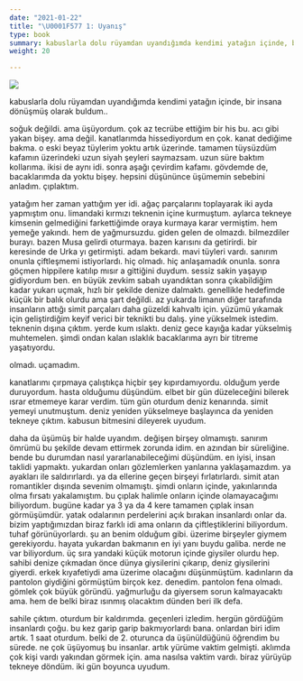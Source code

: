 ```yaml
---
date: "2021-01-22"
title: "\U0001F577 1: Uyanış"
type: book
summary: kabuslarla dolu rüyamdan uyandığımda kendimi yatağın içinde, bir insana dönüşmüş olarak buldum..
weight: 20

---
```

![](/courses/Gregor/uyanis_files/ga_1.jpg)


kabuslarla dolu rüyamdan uyandığımda kendimi yatağın içinde, bir insana dönüşmüş olarak buldum..

soğuk değildi. ama üşüyordum. çok az tecrübe ettiğim bir his bu. acı gibi yakan bişey. ama değil. kanatlarımda hissediyordum en çok. kanat dediğime bakma. o eski beyaz tüylerim yoktu artık üzerinde. tamamen tüysüzdüm kafamın üzerindeki uzun siyah şeyleri saymazsam. uzun süre baktım kollarıma. ikisi de aynı idi. sonra aşağı çevirdim kafamı. gövdemde de, bacaklarımda da yoktu bişey. hepsini düşününce üşümemin sebebini anladım. çıplaktım.

yatağım her zaman yattığım yer idi. ağaç parçalarını toplayarak iki ayda yapmıştım onu. limandaki kırmızı teknenin içine kurmuştum. aylarca tekneye kimsenin gelmediğini farkettiğimde oraya kurmaya karar vermiştim. hem yemeğe yakındı. hem de yağmursuzdu. giden gelen de olmazdı. bilmezdiler burayı. bazen Musa gelirdi oturmaya. bazen karısını da getirirdi. bir keresinde de Urka yı getirmişti. adam bekardı. mavi tüyleri vardı. sanırım onunla çiftleşmemi istiyorlardı. hiç olmadı. hiç anlaşamadık onunla. sonra göçmen hippilere katılıp mısır a gittiğini duydum. sessiz sakin yaşayıp gidiyordum ben. en büyük zevkim sabah uyandıktan sonra çıkabildiğim kadar yukarı uçmak, hızlı bir şekilde denize dalmaktı. genellikle hedefimde küçük bir balık olurdu ama şart değildi. az yukarda limanın diğer tarafında insanların attığı simit parçaları daha güzeldi kahvaltı için. yüzümü yıkamak için geliştirdiğim keyif verici bir teknikti bu dalış. yine yükselmek istedim. teknenin dışına çıktım. yerde kum ıslaktı. deniz gece kayığa kadar yükselmiş muhtemelen. şimdi ondan kalan ıslaklık bacaklarıma ayrı bir titreme yaşatıyordu.

olmadı. uçamadım.

kanatlarımı çırpmaya çalıştıkça hiçbir şey kıpırdamıyordu. olduğum yerde duruyordum. hasta olduğumu düşündüm. elbet bir gün düzeleceğini bilerek ısrar etmemeye karar verdim. tüm gün oturdum deniz kenarında. simit yemeyi unutmuştum. deniz yeniden yükselmeye başlayınca da yeniden tekneye çıktım. kabusun bitmesini dileyerek uyudum.

daha da üşümüş bir halde uyandım. değişen birşey olmamıştı. sanırım ömrümü bu şekilde devam ettirmek zorunda idim. en azından bir süreliğine. bende bu durumdan nasıl yararlanabileceğimi düşündüm. en iyisi, insan taklidi yapmaktı. yukardan onları gözlemlerken yanlarına yaklaşamazdım. ya ayakları ile saldırırlardı. ya da ellerine geçen birşeyi fırlatırlardı. simit atan romantikler dışında sevenim olmamıştı. şimdi onların içinde, yakınlarında olma fırsatı yakalamıştım. bu çıplak halimle onların içinde olamayacağımı biliyordum. bugüne kadar ya 3 ya da 4 kere tamamen çıplak insan görmüşümdür. yatak odalarının perdelerini açık bırakan insanlardı onlar da. bizim yaptığımızdan biraz farklı idi ama onların da çiftleştiklerini biliyordum. tuhaf görünüyorlardı. şu an benim olduğum gibi. üzerime birşeyler giymem gerekiyordu. hayata yukardan bakmanın en iyi yanı buydu galiba. nerde ne var biliyordum. üç sıra yandaki küçük motorun içinde giysiler olurdu hep. sahibi denize çıkmadan önce dünya giysilerini çıkarıp, deniz giysilerini giyerdi. erkek kıyafetiydi ama üzerime olacağını düşünmüştüm. kadınların da pantolon giydiğini görmüştüm birçok kez. denedim. pantolon fena olmadı. gömlek çok büyük göründü. yağmurluğu da giyersem sorun kalmayacaktı ama. hem de belki biraz ısınmış olacaktım dünden beri ilk defa.

sahile çıktım. oturdum bir kaldırımda. geçenleri izledim. hergün gördüğüm insanlardı çoğu. bu kez garip garip bakmıyorlardı bana. onlardan biri idim artık. 1 saat oturdum. belki de 2. oturunca da üşünüldüğünü öğrendim bu sürede. ne çok üşüyomuş bu insanlar. artık yürüme vaktim gelmişti. aklımda çok kişi vardı yakından görmek için. ama nasılsa vaktim vardı. biraz yürüyüp tekneye döndüm. iki gün boyunca uyudum.

